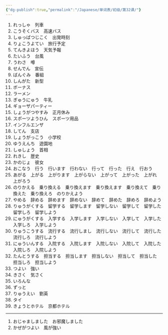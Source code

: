 ```yaml
---
{"dg-publish":true,"permalink":"/Japanese/单词表/初级/第32课/"}
---
```


1. れっしゃ　列車
2. こうそくバス　高速バス
3. しゅっぱつじこく　出発時刻
4. りょこうよてい　旅行予定
5. てんきよほう　天気予報
6. たいふう　台風
7. うわさ　噂
8. せんでん　宣伝
9. ばんぐみ　番組
10. しんがた　新型
11. ボーナス
12. ラーメン
13. ぎゅうにゅう　牛乳
14. ギョーザパーティー
15. しょうがつやすみ　正月休み
16. スポーツようひん　スポーツ用品
17. インフルエンザ
18. してん　支店
19. しょうがっこう　小学校
20. ゆうえんち　遊園地
21. しゅしょう　首相
22. れきし　歴史
23. かのじょ　彼女
24. おこなう　行う　行います　行わない　行って　行った　行え　行おう
25. あがる　上がる　上がります　上がらない　上がって　上がった　上がれ　上がろう
26. のりかえる　乗り換える　乗り換えます　乗り換えます　乗り換えて　乗り換えた　乗り換えろ　のりかえよう
27. やめる　辞める　辞めます　辞めない　辞めて　辞めた　辞めろ　辞めよう
28. りゅうがくする　留学する　留学します　留学しない　留学して　留学した　留学しろ　留学しよう
29. にゅうがくする　入学する　入学します　入学しない　入学して　入学した　入学しろ　入学しよう
30. りゅうこうする　流行する　流行しまし　流行しない　流行して　流行した　流行しろ　流行しよう
31. にゅういんする　入院する　入院します　入院しない　入院して　入院した　入院しろ　入院しよう
32. たんとうする　担当する　担当します　担当しない　担当して　担当した　担当しろ　担当しよう
33. つよい　強い
34. きさく　気さく
35. いろんな
36. ずっと
37. りゅうえい　劉英
38. タイ
39. きょうとホテル　京都ホテル
---
1. おじゃましました　お邪魔しました
2. かぜがつよい　風が強い
